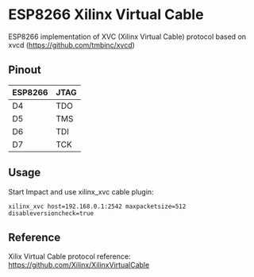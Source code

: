 # ESP8266 Xilinx Virtual Cable

ESP8266 implementation of XVC (Xilinx Virtual Cable) protocol based on xvcd (https://github.com/tmbinc/xvcd)

## Pinout

| ESP8266  | JTAG |
|----------|------|
| D4 | TDO |
| D5 | TMS |
| D6 | TDI |
| D7 | TCK |

## Usage

Start Impact and use xilinx_xvc cable plugin:

```
xilinx_xvc host=192.168.0.1:2542 maxpacketsize=512 disableversioncheck=true
```

## Reference

Xilix Virtual Cable protocol reference:
https://github.com/Xilinx/XilinxVirtualCable
